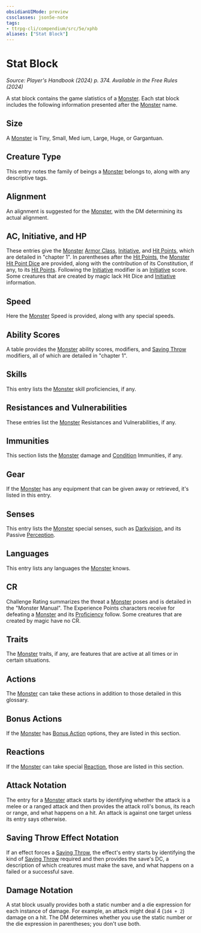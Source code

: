 ```yaml
---
obsidianUIMode: preview
cssclasses: json5e-note
tags:
- ttrpg-cli/compendium/src/5e/xphb
aliases: ["Stat Block"]
---
```

# Stat Block
*Source: Player's Handbook (2024) p. 374. Available in the Free Rules (2024)* 

A stat block contains the game slatistics of a [Monster](3-Mechanics/CLI/rules/variant-rules/monster-xphb.md). Each stat block includes the following information presented after the [Monster](3-Mechanics/CLI/rules/variant-rules/monster-xphb.md) name.

## Size

A [Monster](3-Mechanics/CLI/rules/variant-rules/monster-xphb.md) is Tiny, Small, Med ium, Large, Huge, or Gargantuan.

## Creature Type

This entry notes the family of beings a [Monster](3-Mechanics/CLI/rules/variant-rules/monster-xphb.md) belongs to, along with any descriptive tags.

## Alignment

An alignment is suggested for the [Monster](3-Mechanics/CLI/rules/variant-rules/monster-xphb.md), with the DM determining its actual alignment.

## AC, Initiative, and HP

These entries give the [Monster](3-Mechanics/CLI/rules/variant-rules/monster-xphb.md) [Armor Class](3-Mechanics/CLI/rules/variant-rules/armor-class-xphb.md), [Initiative](3-Mechanics/CLI/rules/variant-rules/initiative-xphb.md), and [Hit Points](3-Mechanics/CLI/rules/variant-rules/hit-points-xphb.md), which are detailed in "chapter 1". In parentheses after the [Hit Points](3-Mechanics/CLI/rules/variant-rules/hit-points-xphb.md), the [Monster](3-Mechanics/CLI/rules/variant-rules/monster-xphb.md) [Hit Point Dice](3-Mechanics/CLI/rules/variant-rules/hit-point-dice-xphb.md) are provided, along with the contribution of its Constitution, if any, to its [Hit Points](3-Mechanics/CLI/rules/variant-rules/hit-points-xphb.md). Following the [Initiative](3-Mechanics/CLI/rules/variant-rules/initiative-xphb.md) modifier is an [Initiative](3-Mechanics/CLI/rules/variant-rules/initiative-xphb.md) score. Some creatures that are created by magic lack Hit Dice and [Initiative](3-Mechanics/CLI/rules/variant-rules/initiative-xphb.md) information.

## Speed

Here the [Monster](3-Mechanics/CLI/rules/variant-rules/monster-xphb.md) Speed is provided, along with any special speeds.

## Ability Scores

A table provides the [Monster](3-Mechanics/CLI/rules/variant-rules/monster-xphb.md) ability scores, modifiers, and [Saving Throw](3-Mechanics/CLI/rules/variant-rules/saving-throw-xphb.md) modifiers, all of which are detailed in "chapter 1".

## Skills

This entry lists the [Monster](3-Mechanics/CLI/rules/variant-rules/monster-xphb.md) skill proficiencies, if any.

## Resistances and Vulnerabilities

These entries list the [Monster](3-Mechanics/CLI/rules/variant-rules/monster-xphb.md) Resistances and Vulnerabilities, if any.

## Immunities

This section lists the [Monster](3-Mechanics/CLI/rules/variant-rules/monster-xphb.md) damage and [Condition](3-Mechanics/CLI/rules/variant-rules/condition-xphb.md) Immunities, if any.

## Gear

If the [Monster](3-Mechanics/CLI/rules/variant-rules/monster-xphb.md) has any equipment that can be given away or retrieved, it's listed in this entry.

## Senses

This entry lists the [Monster](3-Mechanics/CLI/rules/variant-rules/monster-xphb.md) special senses, such as [Darkvision](3-Mechanics/CLI/rules/senses.md#Darkvision), and its Passive [Perception](3-Mechanics/CLI/rules/skills.md#Perception).

## Languages

This entry lists any languages the [Monster](3-Mechanics/CLI/rules/variant-rules/monster-xphb.md) knows.

## CR

Challenge Rating summarizes the threat a [Monster](3-Mechanics/CLI/rules/variant-rules/monster-xphb.md) poses and is detailed in the "Monster Manual". The Experience Points characters receive for defeating a [Monster](3-Mechanics/CLI/rules/variant-rules/monster-xphb.md) and its [Proficiency](3-Mechanics/CLI/rules/variant-rules/proficiency-xphb.md) follow. Some creatures that are created by magic have no CR.

## Traits

The [Monster](3-Mechanics/CLI/rules/variant-rules/monster-xphb.md) traits, if any, are features that are active at all times or in certain situations.

## Actions

The [Monster](3-Mechanics/CLI/rules/variant-rules/monster-xphb.md) can take these actions in addition to those detailed in this glossary.

## Bonus Actions

If the [Monster](3-Mechanics/CLI/rules/variant-rules/monster-xphb.md) has [Bonus Action](3-Mechanics/CLI/rules/variant-rules/bonus-action-xphb.md) options, they are listed in this section.

## Reactions

If the [Monster](3-Mechanics/CLI/rules/variant-rules/monster-xphb.md) can take special [Reaction](3-Mechanics/CLI/rules/variant-rules/reaction-xphb.md), those are listed in this section.

## Attack Notation

The entry for a [Monster](3-Mechanics/CLI/rules/variant-rules/monster-xphb.md) attack starts by identifying whether the attack is a melee or a ranged attack and then provides the attack roll's bonus, its reach or range, and what happens on a hit. An attack is against one target unless its entry says otherwise.

## Saving Throw Effect Notation

If an effect forces a [Saving Throw](3-Mechanics/CLI/rules/variant-rules/saving-throw-xphb.md), the effect's entry starts by identifying the kind of [Saving Throw](3-Mechanics/CLI/rules/variant-rules/saving-throw-xphb.md) required and then provides the save's DC, a description of which creatures must make the save, and what happens on a failed or a successful save.

## Damage Notation

A stat block usually provides both a static number and a die expression for each instance of damage. For example, an attack might deal 4 (`1d4 + 2`) damage on a hit. The DM determines whether you use the static number or the die expression in parentheses; you don't use both.